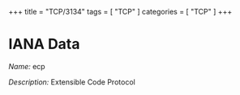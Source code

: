 +++
title = "TCP/3134"
tags = [ "TCP" ]
categories = [ "TCP" ]
+++

# IANA Data

_Name:_ ecp

_Description:_ Extensible Code Protocol

